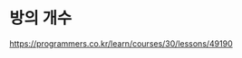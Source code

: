 방의 개수
====================================

https://programmers.co.kr/learn/courses/30/lessons/49190